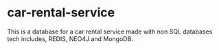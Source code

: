 # car-rental-service
This is a database for a car rental service made with non SQL databases tech includes, REDIS, NEO4J and MongoDB.
